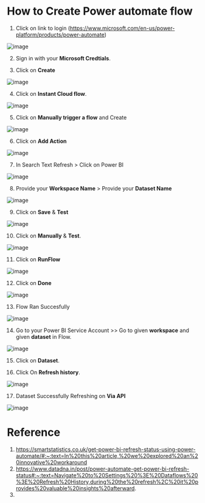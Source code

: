 # How to Create Power automate flow

1. Click on link to login (https://www.microsoft.com/en-us/power-platform/products/power-automate)

![image](https://github.com/rritec/powerbi/assets/20516321/e7b8d76b-6633-4d5a-851e-54367efb43cd)


2. Sign in with your **Microsoft Credtials**.


3. Click on **Create**


![image](https://github.com/rritec/powerbi/assets/20516321/c3cd218e-5274-49cc-9645-8532456c4445)



4. Click on **Instant Cloud flow**.


![image](https://github.com/rritec/powerbi/assets/20516321/1807a3b0-ff1b-490d-9357-ca449000f618)




5. Click on **Manually trigger a flow** and Create


![image](https://github.com/rritec/powerbi/assets/20516321/16bac5ad-9112-4524-a172-f14ed3a4fba7)




6. Click on **Add Action**


![image](https://github.com/rritec/powerbi/assets/20516321/b6145ebf-7d71-49b2-9ecb-79c3ad555e97)






7. In Search Text Refresh > Click on Power BI



![image](https://github.com/rritec/powerbi/assets/20516321/abaf77c6-6674-4ff8-a11e-676c8b1bb9ac)











8. Provide your **Workspace Name** > Provide your **Dataset Name**

  


![image](https://github.com/rritec/powerbi/assets/20516321/3e7604b5-ff9b-4e1a-9b02-83869f91deef)







9. Click on **Save** & **Test**


  



  

![image](https://github.com/rritec/powerbi/assets/20516321/ae3274d2-5fd1-476d-8ce4-81dd29c0be02)






10. Click on **Manually** & **Test**.

 ![image](https://github.com/rritec/powerbi/assets/20516321/dd880b8f-fda7-4638-8764-988714d70c05)

 




11. Click on **RunFlow**



 ![image](https://github.com/rritec/powerbi/assets/20516321/028af8c1-651b-4230-b028-39ae0bd2277c)


 



 12. Click on **Done**


![image](https://github.com/rritec/powerbi/assets/20516321/7e1ee56a-123e-4a2d-aa8b-ff52daa04881)





13. Flow Ran Succesfully



![image](https://github.com/rritec/powerbi/assets/20516321/88a43526-a5db-4edd-974e-40f1943e017c)




14. Go to your Power BI Service Account >> Go to given **workspace** and given **dataset** in Flow.



![image](https://github.com/rritec/powerbi/assets/20516321/fc348c97-f0c1-4722-b019-73af1c3bd9b6)





15. Click on **Dataset**.

  

16. Click On **Refresh history**.



 ![image](https://github.com/rritec/powerbi/assets/20516321/b76e995b-2339-4e28-9593-ebece58d2af1)




 17. Dataset Successfully Refreshing on **Via API**

![image](https://github.com/rritec/powerbi/assets/20516321/d29d3341-88aa-44ed-95b9-514a77b006f5)  

# Reference
1. https://smartstatistics.co.uk/get-power-bi-refresh-status-using-power-automate/#:~:text=In%20this%20article,%20we%20explored%20an%20innovative%20workaround
2. https://www.datadna.in/post/power-automate-get-power-bi-refresh-status#:~:text=Navigate%20to%20Settings%20%3E%20Dataflows%20%3E%20Refresh%20History,during%20the%20refresh%2C%20it%20provides%20valuable%20insights%20afterward.
3. 


